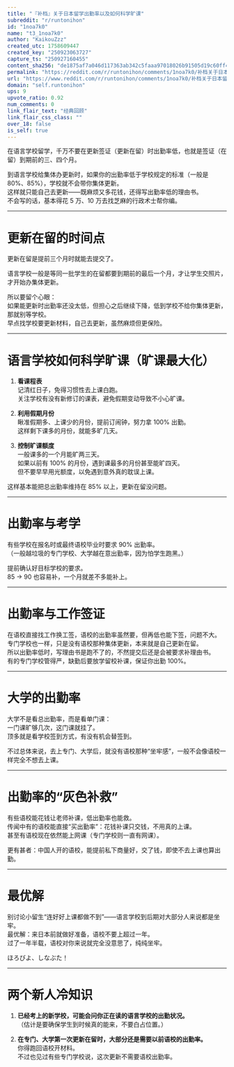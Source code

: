 ```yaml
---
title: "『补档』关于日本留学出勤率以及如何科学旷课"
subreddit: "r/runtonihon"
id: "1noa7k0"
name: "t3_1noa7k0"
author: "KaikouZzz"
created_utc: 1758609447
created_key: "250923063727"
capture_ts: "250927160455"
content_sha256: "de1875af7a046d117363ab342c5faaa97018026b91505d19c60ff4131fd68e2c"
permalink: "https://reddit.com/r/runtonihon/comments/1noa7k0/补档关于日本留学出勤率以及如何科学旷课/"
url: "https://www.reddit.com/r/runtonihon/comments/1noa7k0/补档关于日本留学出勤率以及如何科学旷课/"
domain: "self.runtonihon"
ups: 9
upvote_ratio: 0.92
num_comments: 0
link_flair_text: "经典回顾"
link_flair_css_class: ""
over_18: false
is_self: true
---
```


在语言学校留学，千万不要在更新签证（更新在留）时出勤率低，也就是签证（在留）到期前的三、四个月。

到语言学校给集体办更新时，如果你的出勤率低于学校规定的标准（一般是
80%、85%），学校就不会带你集体更新。  
这样就只能自己去更新——既麻烦又多花钱，还得写出勤率低的理由书。  
不会写的话，基本得花 5 万、10 万去找芝麻的行政术士帮你编。

------------------------------------------------------------------------

# 更新在留的时间点

更新在留是提前三个月时就能去提交了。

语言学校一般是等同一批学生的在留都要到期前的最后一个月，才让学生交照片，才开始办集体更新。

所以要留个心眼：  
如果能更新时出勤率还没太低，但担心之后继续下降，低到学校不给你集体更新，那就别等学校。  
早点找学校要更新材料，自己去更新，虽然麻烦但更保险。

------------------------------------------------------------------------

# 语言学校如何科学旷课（旷课最大化）

1.  **看课程表**  
    记清红日子，免得习惯性去上课白跑。  
    关注学校有没有新修订的课表，避免假期变动导致不小心旷课。

2.  **利用假期月份**  
    瞅准假期多、上课少的月份，提前订闹钟，努力拿 100% 出勤。  
    这样剩下课多的月份，就能多旷几天。

3.  **控制旷课额度**  
    一般课多的一个月能旷两三天。  
    如果以前有 100% 的月份，遇到课最多的月份甚至能旷四天。  
    但不要早早用光额度，以免遇到意外真的耽误上课。

这样基本能把总出勤率维持在 85% 以上，更新在留没问题。

------------------------------------------------------------------------

# 出勤率与考学

有些学校在报名时或最终语校毕业时要求 90% 出勤率。  
（一般越垃圾的专门学校、大学越在意出勤率，因为怕学生跑黑。）

提前确认好目标学校的要求。  
85 → 90 也容易补，一个月就差不多能补上。

------------------------------------------------------------------------

# 出勤率与工作签证

在语校直接找工作换工签，语校的出勤率虽然要，但再低也能下签，问题不大。  
专门学校也一样，只是没有语校那种集体更新，本来就是自己更新在留。  
所以出勤率低时，写理由书是跑不了的，不然提交后还是会被要求补理由书。  
有的专门学校管得严，缺勤后要放学留校补课，保证你出勤 100%。

------------------------------------------------------------------------

# 大学的出勤率

大学不是看总出勤率，而是看单门课：  
一门课旷够几次，这门课就挂了。  
顶多就是看学校签到方式，有没有机会替签到。

不过总体来说，去上专门、大学后，就没有语校那种“坐牢感”，一般不会像语校一样完全不想去上课。

------------------------------------------------------------------------

# 出勤率的“灰色补救”

有些语校能花钱让老师补课，低出勤率也能救。  
传闻中有的语校能直接“买出勤率”：花钱补课只交钱，不用真的上课。  
甚至有语校现在依然能上网课（专门学校则一直有网课）。

更有甚者：中国人开的语校，能提前私下商量好，交了钱，即使不去上课也算出勤。

------------------------------------------------------------------------

# 最优解

别讨论小留生“连好好上课都做不到”——语言学校到后期对大部分人来说都是坐牢。  
最优解：来日本前就做好准备，语校不要上超过一年。  
过了一年半载，语校对你来说就完全没意思了，纯纯坐牢。

ほろびよ、しなぶた！

------------------------------------------------------------------------

# 两个新人冷知识

1.  **已经考上的新学校，可能会问你正在读的语言学校的出勤状况。**  
    （估计是要确保学生到时候真的能来，不要白占位置。）

2.  **在专门、大学第一次更新在留时，大部分还是需要以前语校的出勤率。**  
    你得跑回语校开材料。  
    不过也见过有些专门学校说，这次更新不需要语校出勤率。

